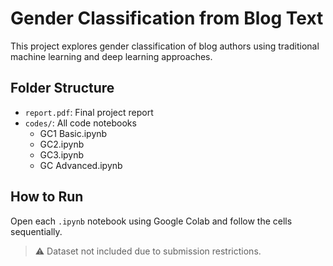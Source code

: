 # Gender Classification from Blog Text

This project explores gender classification of blog authors using traditional machine learning and deep learning approaches.

## Folder Structure
- `report.pdf`: Final project report
- `codes/`: All code notebooks
  - GC1 Basic.ipynb
  - GC2.ipynb
  - GC3.ipynb
  - GC Advanced.ipynb

## How to Run
Open each `.ipynb` notebook using Google Colab and follow the cells sequentially.

> ⚠️ Dataset not included due to submission restrictions.